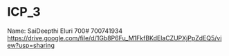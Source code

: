 # ICP_3

Name: SaiDeepthi Eluri 700# 700741934
https://drive.google.com/file/d/1Gb8P6Fu_M1FkfBKdElaCZUPXjPpZdEQ5/view?usp=sharing
